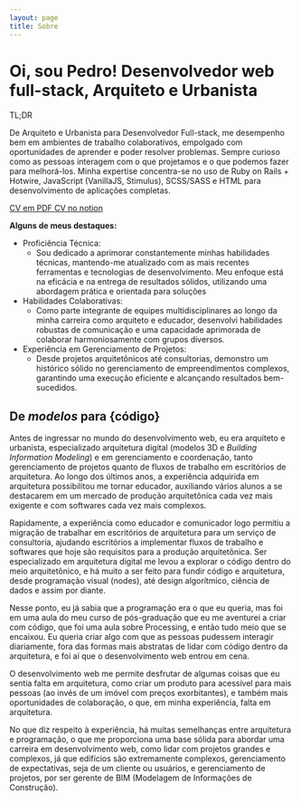 ```yaml
---
layout: page
title: Sobre
---
```


<h1 class="d-flex row fs-1">
  <span class="mb-3">Oi, sou <span class="orange">Pedro!</span> </span>
  <span class="pink fs-3">Desenvolvedor web full-stack,</span>
  <span class="pink fs-3">Arquiteto e Urbanista</span>
</h1>


<div class="line-break"></div>

<p class="fw-bold orange fs-3">TL;DR</p>
<p class="fs-18">
  De Arquiteto e Urbanista para Desenvolvedor Full-stack, me desempenho bem em ambientes de trabalho colaborativos, empolgado com oportunidades de aprender e poder resolver problemas. Sempre curioso como as pessoas interagem com o que projetamos e o que podemos fazer para melhorá-los.  Minha expertise concentra-se no uso de Ruby on Rails + Hotwire, JavaScript (VanillaJS, Stimulus), SCSS/SASS e HTML para desenvolvimento de aplicações completas.
</p>
<div class="d-flex ">
  <a class="btn-main" href="https://1drv.ms/b/s!AikTJ5jzHHqPqahXQxl_nHizzJgoIA?e=uQfjaF" target="_blank" data-action="mouseover->move-element#getHref mouseout->move-element#resetHref">
    CV em PDF
  </a>
  <a class="btn-main" href="https://pedro-hga.notion.site/Pedro-Henrique-5edc6e62d23945f38b28a32d4f5e3997" target="_blank" data-action="mouseover->move-element#getHref mouseout->move-element#resetHref">
    CV no notion
  </a>
</div>
<div class="line-break"></div>


<span class="fs-5 orange"> **Alguns de meus destaques:** </span>
- <span class="orange">Proficiência Técnica:</span>
  - Sou dedicado a aprimorar constantemente minhas habilidades técnicas, mantendo-me atualizado com as mais recentes ferramentas e tecnologias de desenvolvimento. Meu enfoque está na eficácia e na entrega de resultados sólidos, utilizando uma abordagem prática e orientada para soluções
- <span class="orange">Habilidades Colaborativas:</span>
  - Como parte integrante de equipes multidisciplinares ao longo da minha carreira como arquiteto e educador, desenvolvi habilidades robustas de comunicação e uma capacidade aprimorada de colaborar harmoniosamente com grupos diversos.
- <span class="orange">Experiência em Gerenciamento de Projetos:</span>
  - Desde projetos arquitetônicos até consultorias, demonstro um histórico sólido no gerenciamento de empreendimentos complexos, garantindo uma execução eficiente e alcançando resultados bem-sucedidos.


<div class="line-break"></div>

## De <span class="blue"><em>modelos</em></span> para <span class="red mono">{código}</span>


Antes de ingressar no mundo do desenvolvimento web, eu era arquiteto e urbanista, especializado arquitetura digital (modelos 3D e _Building Information Modeling_) e em gerenciamento e coordenação, tanto gerenciamento de projetos quanto de fluxos de trabalho em escritórios de arquitetura. Ao longo dos últimos anos, a experiência adquirida em arquitetura possibilitou me tornar educador, auxiliando vários alunos a se destacarem em um mercado de produção arquitetônica cada vez mais exigente e com softwares cada vez mais complexos.

Rapidamente, a experiência como educador e comunicador logo permitiu a migração de trabalhar em escritórios de arquitetura para um serviço de consultoria, ajudando escritórios a implementar fluxos de trabalho e softwares que hoje são requisitos para a produção arquitetônica. Ser especializado em arquitetura digital me levou a explorar o código dentro do meio arquitetônico, e há muito a ser feito para fundir código e arquitetura, desde programação visual (nodes), até design algorítmico, ciência de dados e assim por diante.

Nesse ponto, eu já sabia que a programação era o que eu queria, mas foi em uma aula do meu curso de pós-graduação que eu me aventurei a criar com código, que foi uma aula sobre Processing, e então tudo meio que se encaixou. Eu queria criar algo com que as pessoas pudessem interagir diariamente, fora das formas mais abstratas de lidar com código dentro da arquitetura, e foi aí que o desenvolvimento web entrou em cena.

O desenvolvimento web me permite desfrutar de algumas coisas que eu sentia falta em arquitetura, como criar um produto para acessível para mais pessoas (ao invés de um imóvel com preços exorbitantes), e também mais oportunidades de colaboração, o que, em minha experiência, falta em arquitetura.

No que diz respeito à experiência, há muitas semelhanças entre arquitetura e programação, o que me proporciona uma base sólida para abordar uma carreira em desenvolvimento web, como lidar com projetos grandes e complexos, já que edifícios são extremamente complexos, gerenciamento de expectativas, seja de um cliente ou usuários, e gerenciamento de projetos, por ser gerente de BIM (Modelagem de Informações de Construção).

